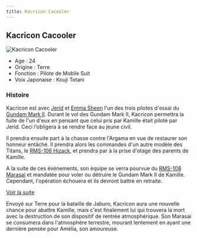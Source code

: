 ```yaml
---
title: Kacricon Cacooler
---
```


Kacricon Cacooler
-----------------


![Kacricon Cacooler](/images/stories/saga/zetagundam/persos/kacricon-cacooler.png)


* Age : 24
* Origine : Terre
* Fonction : Pilote de Mobile Suit
* Voix Japonaise : Kouji Totani


### Histoire


Kacricon est avec [Jerid](uc/zeta-gundam/jerid-messa.html) et [Emma Sheen](uc/zeta-gundam/emma-sheen.html) l'un des trois pilotes d'essai du [Gundam Mark II](uc/zeta-gundam/rx-178-gundam-mark-ii.html). Durant le vol des Gundam Mark II, Kacricon permettra la fuite de l'un d'eux en pensant que celui pris par Kamille était piloté par Jerid. Ceci l'obligera à se rendre face au jeune civil. 


Il prendra ensuite part à la chasse contre l'Argama en vue de restaurer son honneur entâché. Il prendra alors les commandes d'un autre modèle des Titans, le [RMS-106 Hizack](uc/zeta-gundam/rms-106-hizack.html), et prendra par à la prise d'otage des parents de Kamille. 


A la suite de ces événements, son équipe se verra pourvue du [RMS-108 Marasai](uc/zeta-gundam/rms-108-marasai.html) et mandatée pour voler ou détruire le Gundam Mark II de Kamille. Cependant, l'opération échouera et ils devront battre en retraite. 


[Voir la suite](javascript:spoiler();)


Envoyé sur Terre pour la bataille de Jaburo, Kacricon aura une nouvelle chance pour abattre Kamille, mais c'est finalement lui qui trouvera la mort avec la destruction de son dispositif de rentrée atmosphérique. Son Marasai se consumera dans l'atmosphère terrestre, mourant lentement en ayant une dernière pensée pour Amélia, son amoureuse. 



